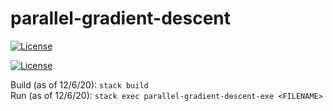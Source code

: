 # parallel-gradient-descent

[![License](https://img.shields.io/badge/License-BSD%203--Clause-blue.svg)](https://opensource.org/licenses/BSD-3-Clause)

[![License](https://img.shields.io/badge/License-BSD%203--Clause-blue.svg)](https://img.shields.io/github/license/maxhhelman/parallel-grad-descent)

Build (as of 12/6/20): `stack build `   
Run (as of 12/6/20): `stack exec parallel-gradient-descent-exe <FILENAME>`
